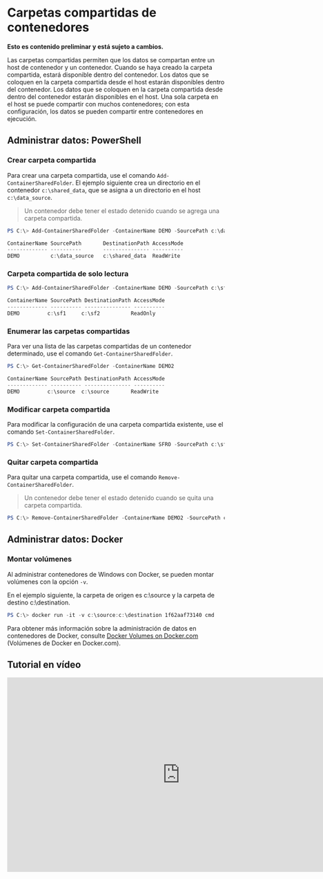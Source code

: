 # Carpetas compartidas de contenedores

**Esto es contenido preliminar y está sujeto a cambios.**

Las carpetas compartidas permiten que los datos se compartan entre un host de contenedor y un contenedor. Cuando se haya creado la carpeta compartida, estará disponible dentro del contenedor. Los datos que se coloquen en la carpeta compartida desde el host estarán disponibles dentro del contenedor. Los datos que se coloquen en la carpeta compartida desde dentro del contenedor estarán disponibles en el host. Una sola carpeta en el host se puede compartir con muchos contenedores; con esta configuración, los datos se pueden compartir entre contenedores en ejecución.

## Administrar datos: PowerShell

### Crear carpeta compartida

Para crear una carpeta compartida, use el comando `Add-ContainerSharedFolder`. El ejemplo siguiente crea un directorio en el contenedor `c:\shared_data`, que se asigna a un directorio en el host `c:\data_source`.

> Un contenedor debe tener el estado detenido cuando se agrega una carpeta compartida.

```powershell
PS C:\> Add-ContainerSharedFolder -ContainerName DEMO -SourcePath c:\data_source -DestinationPath c:\shared_data

ContainerName SourcePath       DestinationPath AccessMode
------------- ----------       --------------- ----------
DEMO          c:\data_source   c:\shared_data  ReadWrite
```

### Carpeta compartida de solo lectura

```powershell
PS C:\> Add-ContainerSharedFolder -ContainerName DEMO -SourcePath c:\sf1 -DestinationPath c:\sf2 -AccessMode ReadOnly

ContainerName SourcePath DestinationPath AccessMode
------------- ---------- --------------- ----------
DEMO         c:\sf1     c:\sf2          ReadOnly
```

### Enumerar las carpetas compartidas

Para ver una lista de las carpetas compartidas de un contenedor determinado, use el comando `Get-ContainerSharedFolder`.

```powershell
PS C:\> Get-ContainerSharedFolder -ContainerName DEMO2

ContainerName SourcePath DestinationPath AccessMode
------------- ---------- --------------- ----------
DEMO         c:\source  c:\source       ReadWrite
```

### Modificar carpeta compartida

Para modificar la configuración de una carpeta compartida existente, use el comando `Set-ContainerSharedFolder`.

```powershell
PS C:\> Set-ContainerSharedFolder -ContainerName SFRO -SourcePath c:\sf1 -DestinationPath c:\sf1
```

### Quitar carpeta compartida

Para quitar una carpeta compartida, use el comando `Remove-ContainerSharedFolder`.

> Un contenedor debe tener el estado detenido cuando se quita una carpeta compartida.

```powershell
PS C:\> Remove-ContainerSharedFolder -ContainerName DEMO2 -SourcePath c:\source -DestinationPath c:\source
```
## Administrar datos: Docker

### Montar volúmenes

Al administrar contenedores de Windows con Docker, se pueden montar volúmenes con la opción `-v`.

En el ejemplo siguiente, la carpeta de origen es c:\source y la carpeta de destino c:\destination.

```powershell
PS C:\> docker run -it -v c:\source:c:\destination 1f62aaf73140 cmd
```

Para obtener más información sobre la administración de datos en contenedores de Docker, consulte [Docker Volumes on Docker.com](https://docs.docker.com/userguide/dockervolumes/) (Volúmenes de Docker en Docker.com).

## Tutorial en vídeo

<iframe src="https://channel9.msdn.com/Blogs/containers/Container-Fundamentals--Part-3-Shared-Folders/player#ccLang=es" width="800" height="450"  allowFullScreen="true" frameBorder="0" scrolling="no"></iframe>



<!--HONumber=Feb16_HO1-->

